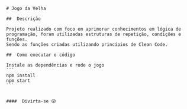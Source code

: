     # Jogo da Velha
    
    ##  Descrição
    
    Projeto realizado com foco em aprimorar conhecimentos em lógica de programação, foram utilizadas estruturas de repetição, condições e funções.
    Sendo as funções criadas utilizando princípios de Clean Code.
    
    ##  Como executar o código
    
    Instale as dependências e rode o jogo
    ```
    npm install
    npm start
    ```
    
    
    ####  Divirta-se 😜
